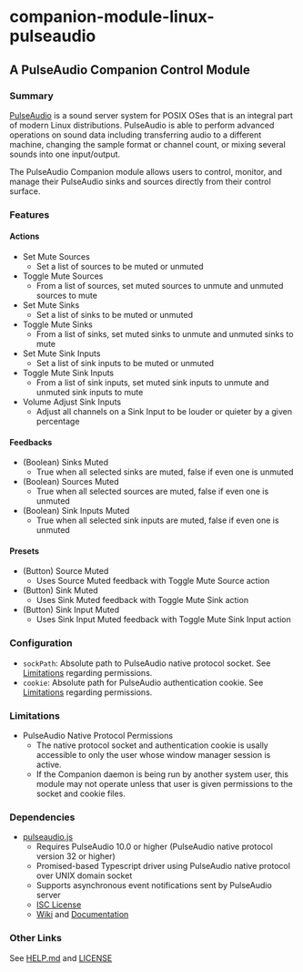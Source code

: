 # companion-module-linux-pulseaudio
## A PulseAudio Companion Control Module

### Summary
[PulseAudio](https://www.freedesktop.org/wiki/Software/PulseAudio/) is a sound server system for POSIX OSes that is an integral part of modern Linux distributions. PulseAudio is able to perform advanced operations on sound data including transferring audio to a different machine, changing the sample format or channel count, or mixing several sounds into one input/output.

The PulseAudio Companion module allows users to control, monitor, and manage their PulseAudio sinks and sources directly from their control surface.

### Features
#### Actions
* Set Mute Sources
  * Set a list of sources to be muted or unmuted
* Toggle Mute Sources
  * From a list of sources, set muted sources to unmute and unmuted sources to mute
* Set Mute Sinks
  * Set a list of sinks to be muted or unmuted
* Toggle Mute Sinks
  * From a list of sinks, set muted sinks to unmute and unmuted sinks to mute
* Set Mute Sink Inputs
  * Set a list of sink inputs to be muted or unmuted
* Toggle Mute Sink Inputs
  * From a list of sink inputs, set muted sink inputs to unmute and unmuted sink inputs to mute
* Volume Adjust Sink Inputs
  * Adjust all channels on a Sink Input to be louder or quieter by a given percentage

#### Feedbacks
* (Boolean) Sinks Muted
  * True when all selected sinks are muted, false if even one is unmuted
* (Boolean) Sources Muted
  * True when all selected sources are muted, false if even one is unmuted
* (Boolean) Sink Inputs Muted
  * True when all selected sink inputs are muted, false if even one is unmuted

#### Presets
* (Button) Source Muted
  * Uses Source Muted feedback with Toggle Mute Source action
* (Button) Sink Muted
  * Uses Sink Muted feedback with Toggle Mute Sink action
* (Button) Sink Input Muted
  * Uses Sink Input Muted feedback with Toggle Mute Sink Input action

### Configuration
* `sockPath`:  Absolute path to PulseAudio native protocol socket. See [Limitations](#limitations) regarding permissions.
* `cookie`:  Absolute path for PulseAudio authentication cookie. See [Limitations](#limitations) regarding permissions.

### Limitations
* PulseAudio Native Protocol Permissions
  * The native protocol socket and authentication cookie is usally accessible to only the user whose window manager session is active.
  * If the Companion daemon is being run by another system user, this module may not operate unless that user is given permissions to the socket and cookie files.

### Dependencies
* [pulseaudio.js](https://www.npmjs.com/package/pulseaudio.js)
  * Requires PulseAudio 10.0 or higher (PulseAudio native protocol version 32 or higher)
  * Promised-based Typescript driver using PulseAudio native protocol over UNIX domain socket
  * Supports asynchronous event notifications sent by PulseAudio server
  * [ISC License](https://github.com/janakj/pulseaudio.js/blob/main/LICENSE)
  * [Wiki](https://github.com/janakj/pulseaudio.js/wiki) and [Documentation](https://janakj.github.io/pulseaudio.js/)

### Other Links
See [HELP.md](./companion/HELP.md) and [LICENSE](./LICENSE)
